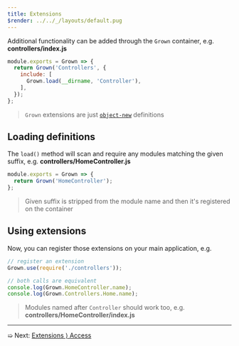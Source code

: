 ```yaml
---
title: Extensions
$render: ../../_/layouts/default.pug
---
```


Additional functionality can be added through the `Grown` container, e.g. **controllers/index.js**

```js
module.exports = Grown => {
  return Grown('Controllers', {
    include: [
      Grown.load(__dirname, 'Controller'),
    ],
  });
};
```

> `Grown` extensions are just [`object-new`](https://www.npmjs.com/package/object-new#definitions) definitions

## Loading definitions

The `load()` method will scan and require any modules matching the given suffix, e.g. **controllers/HomeController.js**

```js
module.exports = Grown => {
  return Grown('HomeController');
};
```

> Given suffix is stripped from the module name and then it's registered on the container

## Using extensions

Now, you can register those extensions on your main application, e.g.

```js
// register an extension
Grown.use(require('./controllers'));

// both calls are equivalent
console.log(Grown.HomeController.name);
console.log(Grown.Controllers.Home.name);
```

> Modules named after `Controller` should work too, e.g. **controllers/HomeController/index.js**

---

➯ Next: [Extensions &rangle; Access](./docs/extensions/access)
